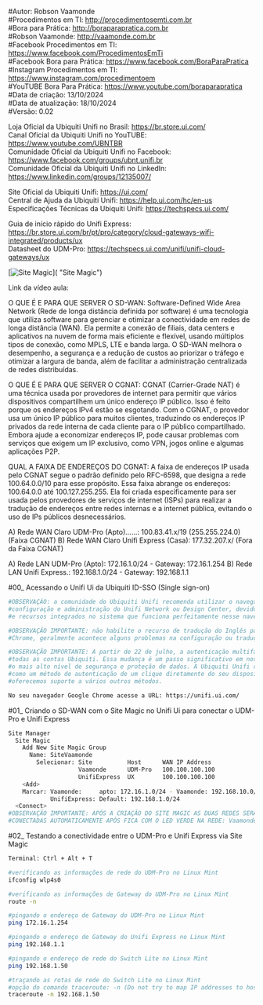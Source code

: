 #Autor: Robson Vaamonde<br>
#Procedimentos em TI: http://procedimentosemti.com.br<br>
#Bora para Prática: http://boraparapratica.com.br<br>
#Robson Vaamonde: http://vaamonde.com.br<br>
#Facebook Procedimentos em TI: https://www.facebook.com/ProcedimentosEmTi<br>
#Facebook Bora para Prática: https://www.facebook.com/BoraParaPratica<br>
#Instagram Procedimentos em TI: https://www.instagram.com/procedimentoem<br>
#YouTUBE Bora Para Prática: https://www.youtube.com/boraparapratica<br>
#Data de criação: 13/10/2024<br>
#Data de atualização: 18/10/2024<br>
#Versão: 0.02

Loja Oficial da Ubiquiti Unifi no Brasil: https://br.store.ui.com/<br>
Canal Oficial da Ubiquiti Unifi no YouTUBE: https://www.youtube.com/UBNTBR<br>
Comunidade Oficial da Ubiquiti Unifi no Facebook: https://www.facebook.com/groups/ubnt.unifi.br<br>
Comunidade Oficial da Ubiquiti Unifi no LinkedIn: https://www.linkedin.com/groups/12135007/

Site Oficial da Ubiquiti Unifi: https://ui.com/<br>
Central de Ajuda da Ubiquiti Unifi: https://help.ui.com/hc/en-us<br>
Especificações Técnicas da Ubiquiti Unifi: https://techspecs.ui.com/

Guia de início rápido do Unifi Express: https://br.store.ui.com/br/pt/pro/category/cloud-gateways-wifi-integrated/products/ux<br>
Datasheet do UDM-Pro: https://techspecs.ui.com/unifi/unifi-cloud-gateways/ux

[![Site Magic](http://img.youtube.com/vi//0.jpg)]( "Site Magic")

Link da vídeo aula: 

O QUE É E PARA QUE SERVER O SD-WAN: Software-Defined Wide Area Network (Rede de longa distância definida por software) é uma tecnologia que utiliza software para gerenciar e otimizar a conectividade em redes de longa distância (WAN). Ela permite a conexão de filiais, data centers e aplicativos na nuvem de forma mais eficiente e flexível, usando múltiplos tipos de conexão, como MPLS, LTE e banda larga. O SD-WAN melhora o desempenho, a segurança e a redução de custos ao priorizar o tráfego e otimizar a largura de banda, além de facilitar a administração centralizada de redes distribuídas.

O QUE É E PARA QUE SERVER O CGNAT: CGNAT (Carrier-Grade NAT) é uma técnica usada por provedores de internet para permitir que vários dispositivos compartilhem um único endereço IP público. Isso é feito porque os endereços IPv4 estão se esgotando. Com o CGNAT, o provedor usa um único IP público para muitos clientes, traduzindo os endereços IP privados da rede interna de cada cliente para o IP público compartilhado. Embora ajude a economizar endereços IP, pode causar problemas com serviços que exigem um IP exclusivo, como VPN, jogos online e algumas aplicações P2P.

QUAL A FAIXA DE ENDEREÇOS DO CGNAT: A faixa de endereços IP usada pelo CGNAT segue o padrão definido pelo RFC-6598, que designa a rede 100.64.0.0/10 para esse propósito. Essa faixa abrange os endereços: 100.64.0.0 até 100.127.255.255. Ela foi criada especificamente para ser usada pelos provedores de serviços de internet (ISPs) para realizar a tradução de endereços entre redes internas e a internet pública, evitando o uso de IPs públicos desnecessários.

A) Rede WAN Claro UDM-Pro (Apto)......: 100.83.41.x/19 (255.255.224.0) (Faixa CGNAT)
B) Rede WAN Claro Unifi Express (Casa): 177.32.207.x/  (Fora da Faixa CGNAT)

A) Rede LAN UDM-Pro (Apto): 172.16.1.0/24   -  Gateway: 172.16.1.254
B) Rede LAN Unifi Express.: 192.168.1.0/24  -  Gateway: 192.168.1.1

#00_ Acessando o Unifi Ui da Ubiquiti ID-SSO (Single sign-on)<br>
```bash
#OBSERVAÇÃO: a comunidade do Ubiquiti Unifi recomenda utilizar o navegador Google Chrome para a 
#configuração e administração do Unifi Network ou Design Center, devido a compatibilidade do Java 
#e recursos integrados no sistema que funciona perfeitamente nesse navegador.

#OBSERVAÇÃO IMPORTANTE: não habilite o recurso de tradução do Inglês para o Português do Google
#Chrome, geralmente acontece alguns problemas na configuração ou tradução do termo técnico.

#OBSERVAÇÃO IMPORTANTE: A partir de 22 de julho, a autenticação multifator será obrigatória para 
#todas as contas Ubiquiti. Essa mudança é um passo significativo em nosso compromisso de garantir 
#o mais alto nível de segurança e proteção de dados. A Ubiquiti Unifi recomenda usar o UI Verify
#como um método de autenticação de um clique diretamente do seu dispositivo móvel, mas também 
#oferecemos suporte a vários outros métodos.

No seu navegador Google Chrome acesse a URL: https://unifi.ui.com/
```

#01_ Criando o SD-WAN com o Site Magic no Unifi Ui para conectar o UDM-Pro e Unifi Express<br>
```bash
Site Manager
  Site Magic
    Add New Site Magic Group
      Name: SiteVaamonde
        Selecionar: Site          Host      WAN IP Address
                    Vaamonde      UDM-Pro   100.100.100.100
                    UnifiExpress  UX        100.100.100.100
    <Add>
    Marcar: Vaamonde:     apto: 172.16.1.0/24 - Vaamonde: 192.168.10.0/24
            UnifiExpress: Default: 192.168.1.0/24
  <Connect>
#OBSERVAÇÃO IMPORTANTE: APÓS A CRIAÇÃO DO SITE MAGIC AS DUAS REDES SERÃO SINCRONIZADAS E
#CONECTADAS AUTOMATICAMENTE APÓS FICA COM O LED VERDE NA REDE: Vaamonde E UnifiExpress.
```

#02_ Testando a conectividade entre o UDM-Pro e Unifi Express via Site Magic<br>
```bash
Terminal: Ctrl + Alt + T

#verificando as informações de rede do UDM-Pro no Linux Mint
ifconfig wlp4s0

#verificando as informações de Gateway do UDM-Pro no Linux Mint
route -n

#pingando o endereço de Gateway do UDM-Pro no Linux Mint
ping 172.16.1.254

#pingando o endereço de Gateway do Unifi Express no Linux Mint
ping 192.168.1.1

#pingando o endereço de rede do Switch Lite no Linux Mint
ping 192.168.1.50

#traçando as rotas de rede do Switch Lite no Linux Mint
#opção do comando traceroute: -n (Do not try to map IP addresses to host names)
traceroute -n 192.168.1.50
```